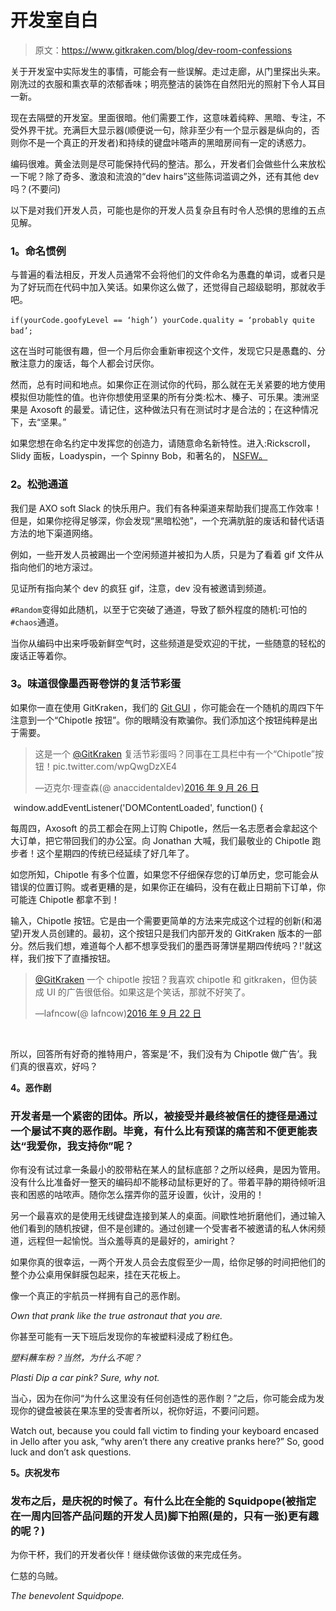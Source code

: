 # 开发室自白

> 原文：<https://www.gitkraken.com/blog/dev-room-confessions>

关于开发室中实际发生的事情，可能会有一些误解。走过走廊，从门里探出头来。刚洗过的衣服和熏衣草的浓郁香味；明亮整洁的装饰在自然阳光的照射下令人耳目一新。

现在去隔壁的开发室。里面很暗。他们需要工作，这意味着纯粹、黑暗、专注，不受外界干扰。充满巨大显示器(顺便说一句，除非至少有一个显示器是纵向的，否则你不是一个真正的开发者)和持续的键盘咔嗒声的黑暗房间有一定的诱惑力。

编码很难。黄金法则是尽可能保持代码的整洁。那么，开发者们会做些什么来放松一下呢？除了奇多、激浪和流浪的“dev hairs”这些陈词滥调之外，还有其他 dev 吗？(不要问)

以下是对我们开发人员，可能也是你的开发人员复杂且有时令人恐惧的思维的五点见解。

### **1。命名惯例**

与普遍的看法相反，开发人员通常不会将他们的文件命名为愚蠢的单词，或者只是为了好玩而在代码中加入笑话。如果你这么做了，还觉得自己超级聪明，那就收手吧。

`if(yourCode.goofyLevel == ‘high’) yourCode.quality = ‘probably quite bad’;`

这在当时可能很有趣，但一个月后你会重新审视这个文件，发现它只是愚蠢的、分散注意力的废话，每个人都会讨厌你。

然而，总有时间和地点。如果你正在测试你的代码，那么就在无关紧要的地方使用模拟但功能性的值。也许你想使用坚果的所有分类:松木、榛子、可乐果。澳洲坚果是 Axosoft 的最爱。请记住，这种做法只有在测试时才是合法的；在这种情况下，去“坚果。”

如果您想在命名约定中发挥您的创造力，请随意命名新特性。进入:Rickscroll，Slidy 面板，Loadyspin，一个 Spinny Bob，和著名的， [NSFW。](https://github.com/axosoft/nsfw)

### **2。松弛通道**

我们是 AXO soft Slack 的快乐用户。我们有各种渠道来帮助我们提高工作效率！但是，如果你挖得足够深，你会发现“黑暗松弛”，一个充满肮脏的废话和替代话语方法的地下渠道网络。

例如，一些开发人员被踢出一个空闲频道并被扣为人质，只是为了看着 gif 文件从指向他们的地方滚过。

见证所有指向某个 dev 的疯狂 gif，注意，dev 没有被邀请到频道。

`#Random`变得如此随机，以至于它突破了通道，导致了额外程度的随机:可怕的`#chaos`通道。

当你从编码中出来呼吸新鲜空气时，这些频道是受欢迎的干扰，一些随意的轻松的废话正等着你。

### **3。味道很像墨西哥卷饼的复活节彩蛋**

如果你一直在使用 GitKraken，我们的 [Git GUI](https://www.gitkraken.com/) ，你可能会在一个随机的周四下午注意到一个“Chipotle 按钮”。你的眼睛没有欺骗你。我们添加这个按钮纯粹是出于需要。

> 这是一个 [@GitKraken](https://twitter.com/GitKraken) 复活节彩蛋吗？同事在工具栏中有一个“Chipotle”按钮！pic.twitter.com/wpQwgDzXE4
> 
> —迈克尔·理查森(@ anaccidentaldev)[2016 年 9 月 26 日](https://twitter.com/anaccidentaldev/status/780477353814269952)

 <picture decoding="async" class="wp-image-4048" title="<script>">![<script>](img/db31db4f1fbf6908bb4fd1a35c6ce535.png)</picture> window.addEventListener('DOMContentLoaded', function() {

每周四，Axosoft 的员工都会在网上订购 Chipotle，然后一名志愿者会拿起这个大订单，把它带回我们的办公室。向 Jonathan 大喊，我们最敬业的 Chipotle 跑步者！这个星期四的传统已经延续了好几年了。

如您所知，Chipotle 有多个位置，如果您不仔细保存您的订单历史，您可能会从错误的位置订购。或者更糟的是，如果你正在编码，没有在截止日期前下订单，你可能连 Chipotle 都拿不到！

输入，Chipotle 按钮。它是由一个需要更简单的方法来完成这个过程的创新(和渴望)开发人员创建的。最初，这个按钮只是我们内部开发的 GitKraken 版本的一部分。然后我们想，难道每个人都不想享受我们的墨西哥薄饼星期四传统吗？!'就这样，我们按下了直播按钮。

> [@GitKraken](https://twitter.com/GitKraken) 一个 chipotle 按钮？我喜欢 chipotle 和 gitkraken，但伪装成 UI 的广告很低俗。如果这是个笑话，那就不好笑了。
> 
> —lafncow(@ lafncow)[2016 年 9 月 22 日](https://twitter.com/lafncow/status/778999856987648001)

 <picture decoding="async" class="wp-image-4049" title="<script>">![<script>](img/a9c6baaf7488fd49f89aca31b5160188.png)</picture> 

所以，回答所有好奇的推特用户，答案是‘不，我们没有为 Chipotle 做广告’。我们真的很喜欢，好吗？

**4。恶作剧**

### 开发者是一个紧密的团体。所以，被接受并最终被信任的捷径是通过一个屡试不爽的恶作剧。毕竟，有什么比有预谋的痛苦和不便更能表达“我爱你，我支持你”呢？

你有没有试过拿一条最小的胶带粘在某人的鼠标底部？之所以经典，是因为管用。没有什么比准备好一整天的编码却不能移动鼠标更好的了。带着平静的期待倾听沮丧和困惑的咕哝声。随你怎么摆弄你的蓝牙设置，伙计，没用的！

另一个最喜欢的是使用无线键盘连接到某人的桌面。间歇性地折磨他们，通过输入他们看到的随机按键，但不是创建的。通过创建一个受害者不被邀请的私人休闲频道，远程但一起愉悦。当众羞辱真的是最好的，amiright？

如果你真的很幸运，一两个开发人员会去度假至少一周，给你足够的时间把他们的整个办公桌用保鲜膜包起来，挂在天花板上。

像一个真正的宇航员一样拥有自己的恶作剧。

*Own that prank like the true astronaut that you are.*

你甚至可能有一天下班后发现你的车被塑料浸成了粉红色。

*塑料蘸车粉？当然，为什么不呢？*

*Plasti Dip a car pink? Sure, why not.*

当心，因为在你问“为什么这里没有任何创造性的恶作剧？”之后，你可能会成为发现你的键盘被装在果冻里的受害者所以，祝你好运，不要问问题。

Watch out, because you could fall victim to finding your keyboard encased in Jello after you ask, “why aren’t there any creative pranks here?” So, good luck and don’t ask questions.

**5。庆祝发布**

### 发布之后，是庆祝的时候了。有什么比在全能的 Squidpope(被指定在一周内回答产品问题的开发人员)脚下拍照(是的，只有一张)更有趣的呢？)

为你干杯，我们的开发者伙伴！继续做你该做的来完成任务。

仁慈的乌贼。

*The benevolent Squidpope.*